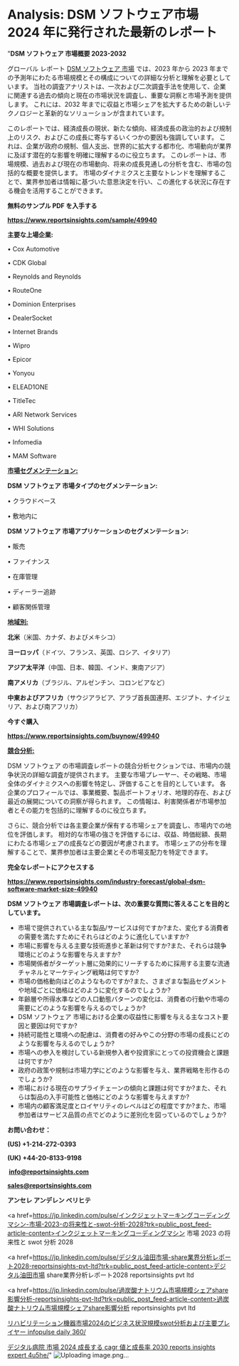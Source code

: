 # Analysis: DSM ソフトウェア市場 2024 年に発行された最新のレポート

"<strong>DSM ソフトウェア 市場概要 2023-2032</strong>

グローバル レポート <a href=https://www.reportsinsights.com/sample/49940>DSM ソフトウェア 市場</a> では、2023 年から 2023 年までの予測年にわたる市場規模とその構成についての詳細な分析と理解を必要としています。 当社の調査アナリストは、一次および二次調査手法を使用して、企業に関連する過去の傾向と現在の市場状況を調査し、重要な洞察と市場予測を提供します。 これには、2032 年までに収益と市場シェアを拡大​​するための新しいテクノロジーと革新的なソリューションが含まれています。

このレポートでは、経済成長の現状、新たな傾向、経済成長の政治的および規制上のリスク、およびこの成長に寄与するいくつかの要因も強調しています。 これは、企業が政府の規制、個人支出、世界的に拡大する都市化、市場動向が業界に及ぼす潜在的な影響を明確に理解するのに役立ちます。 このレポートは、市場規模、過去および現在の市場動向、将来の成長見通しの分析を含む、市場の包括的な概要を提供します。 市場のダイナミクスと主要なトレンドを理解することで、業界参加者は情報に基づいた意思決定を行い、この進化する状況に存在する機会を活用することができます。

<strong><b>無料のサンプル PDF を入手する</b></strong>

<a href=https://www.reportsinsights.com/sample/49940><strong><u>https://www.reportsinsights.com/sample/49940</u></strong></a>

<strong>主要な上場企業:</strong>

• Cox Automotive

• CDK Global

• Reynolds and Reynolds

• RouteOne

• Dominion Enterprises

• DealerSocket

• Internet Brands

• Wipro

• Epicor

• Yonyou

• ELEAD1ONE

• TitleTec

• ARI Network Services

• WHI Solutions

• Infomedia

• MAM Software

<strong><u>市場セグメンテーション</u></strong><strong><u>:</u></strong>

<strong>DSM ソフトウェア 市場タイプのセグメンテーション:</strong>

• クラウドベース

• 敷地内に

<strong>DSM ソフトウェア 市場アプリケーションのセグメンテーション:</strong>

• 販売

• ファイナンス

• 在庫管理

• ディーラー追跡

• 顧客関係管理

<strong><u>地域別</u></strong><strong><u>:</u></strong>

<strong>北米</strong>（米国、カナダ、およびメキシコ）

<strong>ヨーロッパ</strong>（ドイツ、フランス、英国、ロシア、イタリア）

<strong>アジア太平洋</strong>（中国、日本、韓国、インド、東南アジア）

<strong>南アメリカ</strong>（ブラジル、アルゼンチン、コロンビアなど）

<strong>中東およびアフリカ</strong>（サウジアラビア、アラブ首長国連邦、エジプト、ナイジェリア、および南アフリカ）

<strong>今すぐ購入</strong>

<a href=https://www.reportsinsights.com/buynow/49940><strong><u>https://www.reportsinsights.com/buynow/49940</u></strong></a>

<strong><u>競合分析:</u></strong>

DSM ソフトウェア の市場調査レポートの競合分析セクションでは、市場内の競争状況の詳細な調査が提供されます。 主要な市場プレーヤー、その戦略、市場全体のダイナミクスへの影響を特定し、評価することを目的としています。 各企業のプロフィールでは、事業概要、製品ポートフォリオ、地理的存在、および最近の展開についての洞察が得られます。 この情報は、利害関係者が市場参加者とその能力を包括的に理解するのに役立ちます。

さらに、競合分析では各主要企業が保有する市場シェアを調査し、市場内での地位を評価します。 相対的な市場の強さを評価するには、収益、時価総額、長期にわたる市場シェアの成長などの要因が考慮されます。 市場シェアの分布を理解することで、業界参加者は主要企業とその市場支配力を特定できます。

<strong>完全なレポートにアクセスする</strong>

<a href=https://www.reportsinsights.com/industry-forecast/global-dsm-software-market-size-49940><strong><u><b>https://www.reportsinsights.com/industry-forecast/global-dsm-software-market-size-49940</b></u></strong></a>

<strong><b>DSM ソフトウェア 市場調査レポートは、次の重要な質問に答えることを目的としています。</b></strong>
<ul>
  <li>市場で提供されている主な製品/サービスは何ですか?また、変化する消費者の需要を満たすためにそれらはどのように進化していますか?</li>
  <li>市場に影響を与える主要な技術進歩と革新は何ですか?また、それらは競争環境にどのような影響を与えますか?</li>
  <li>市場関係者がターゲット層に効果的にリーチするために採用する主要な流通チャネルとマーケティング戦略は何ですか?</li>
  <li>市場の価格動向はどのようなものですか?また、さまざまな製品セグメントや地域ごとに価格はどのように変化するのでしょうか?</li>
  <li>年齢層や所得水準などの人口動態パターンの変化は、消費者の行動や市場の需要にどのような影響を与えるのでしょうか?</li>
  <li>DSM ソフトウェア 市場における企業の収益性に影響を与える主なコスト要因と要因は何ですか?</li>
  <li>持続可能性と環境への配慮は、消費者の好みやこの分野の市場の成長にどのような影響を与えるのでしょうか?</li>
  <li>市場への参入を検討している新規参入者や投資家にとっての投資機会と課題は何ですか?</li>
  <li>政府の政策や規制は市場力学にどのような影響を与え、業界戦略を形作るのでしょうか?</li>
  <li>市場における現在のサプライチェーンの傾向と課題は何ですか?また、それらは製品の入手可能性と価格にどのような影響を与えますか?</li>
  <li>市場内の顧客満足度とロイヤリティのレベルはどの程度ですか?また、市場参加者はサービス品質の点でどのように差別化を図っているのでしょうか?</li>
</ul>
<strong>お問い合わせ：</strong>

<strong>(US) +1-214-272-0393</strong>

<strong>(UK) +44-20-8133-9198</strong>

<strong> </strong><a href=info@reportsinsights.com><strong><u>info@reportsinsights.com</u></strong></a>

<a href=sales@reportsinsights.com><strong><u>sales@reportsinsights.com</u></strong></a>

<strong>アンセレ アンデレン ベリヒテ</strong>

<a href=https://jp.linkedin.com/pulse/インクジェットマーキングコーディングマシン-市場-2023-の将来性と-swot-分析-2028?trk=public_post_feed-article-content>インクジェットマーキングコーディングマシン 市場 2023 の将来性と swot 分析 2028</a>

<a href=https://jp.linkedin.com/pulse/デジタル油田市場-share業界分析レポート2028-reportsinsights-pvt-ltd?trk=public_post_feed-article-content>デジタル油田市場 share業界分析レポート2028 reportsinsights pvt ltd</a>

<a href=https://jp.linkedin.com/pulse/過炭酸ナトリウム市場規模シェアshare影響分析-reportsinsights-pvt-ltd?trk=public_post_feed-article-content>過炭酸ナトリウム市場規模シェアshare影響分析 reportsinsights pvt ltd</a>

<a href=https://www.linkedin.com/pulse/リハビリテーション機器市場2024のビジネス状況規模swot分析および主要プレイヤー-infopulse-daily-360/>リハビリテーション機器市場2024のビジネス状況規模swot分析および主要プレイヤー infopulse daily 360/</a>

<a href=https://www.linkedin.com/pulse/デジタル病院-市場-2024-成長する-cagr-値と成長率-2030-reports-insights-expert-4u5he/>デジタル病院 市場 2024 成長する cagr 値と成長率 2030 reports insights expert 4u5he/</a>"
![Uploading image.png…]()
